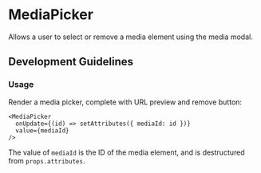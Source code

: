 # MediaPicker

Allows a user to select or remove a media element using the media modal.

## Development Guidelines

### Usage

Render a media picker, complete with URL preview and remove button:

    <MediaPicker
      onUpdate={(id) => setAttributes({ mediaId: id })}
      value={mediaId}
    />

The value of `mediaId` is the ID of the media element, and is destructured from
`props.attributes`.
